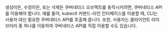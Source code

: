생성이든, 수정이든, 또는 삭제든 쿠버네티스 오브젝트를 동작시키려면, 쿠버네티스 API를 이용해야 합니다. 예를 들어, kubectl 커맨드-라인 인터페이스를 이용할 때, CLI는 사용자 대신 필요한 쿠버네티스 API를 호출해 줍니다. 또한, 사용자는 클라이언트 라이브러리 중 하나를 이용하여 쿠버네티스 API를 직접 이용할 수도 있습니다.